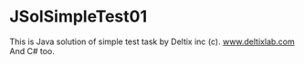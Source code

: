 # JSolSimpleTest01
This is Java solution of simple test task by Deltix inc (c). www.deltixlab.com
And C# too.
